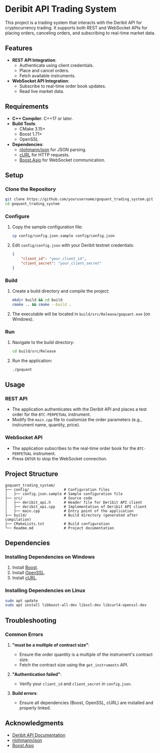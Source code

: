 # Deribit API Trading System

This project is a trading system that interacts with the Deribit API for cryptocurrency trading. It supports both REST and WebSocket APIs for placing orders, canceling orders, and subscribing to real-time market data.

## Features
- **REST API Integration**:
  - Authenticate using client credentials.
  - Place and cancel orders.
  - Fetch available instruments.
- **WebSocket API Integration**:
  - Subscribe to real-time order book updates.
  - Read live market data.

## Requirements
- **C++ Compiler**: C++17 or later.
- **Build Tools**:
  - CMake 3.15+
  - Boost 1.71+
  - OpenSSL
- **Dependencies**:
  - [nlohmann/json](https://github.com/nlohmann/json) for JSON parsing.
  - [cURL](https://curl.se/) for HTTP requests.
  - [Boost.Asio](https://www.boost.org/) for WebSocket communication.

## Setup

### Clone the Repository
```bash
git clone https://github.com/yourusername/goquant_trading_system.git
cd goquant_trading_system
```

### Configure
1. Copy the sample configuration file:
   ```bash
   cp config/config.json.sample config/config.json
   ```
2. Edit `config/config.json` with your Deribit testnet credentials:
   ```json
   {
       "client_id": "your_client_id",
       "client_secret": "your_client_secret"
   }
   ```

### Build
1. Create a build directory and compile the project:
   ```bash
   mkdir build && cd build
   cmake .. && cmake --build .
   ```
2. The executable will be located in `build/src/Release/goquant.exe` (on Windows).

### Run
1. Navigate to the build directory:
   ```bash
   cd build/src/Release
   ```
2. Run the application:
   ```bash
   ./goquant
   ```

## Usage
### REST API
- The application authenticates with the Deribit API and places a test order for the `BTC-PERPETUAL` instrument.
- Modify the `main.cpp` file to customize the order parameters (e.g., instrument name, quantity, price).

### WebSocket API
- The application subscribes to the real-time order book for the `BTC-PERPETUAL` instrument.
- Press `ENTER` to stop the WebSocket connection.

## Project Structure
```
goquant_trading_system/
├── config/                # Configuration files
│   ├── config.json.sample # Sample configuration file
├── src/                   # Source code
│   ├── deribit_api.h      # Header file for Deribit API client
│   ├── deribit_api.cpp    # Implementation of Deribit API client
│   ├── main.cpp           # Entry point of the application
├── build/                 # Build directory (generated after compilation)
├── CMakeLists.txt         # Build configuration
└── Readme.md              # Project documentation
```

## Dependencies
### Installing Dependencies on Windows
1. Install [Boost](https://www.boost.org/).
2. Install [OpenSSL](https://slproweb.com/products/Win32OpenSSL.html).
3. Install [cURL](https://curl.se/windows/).

### Installing Dependencies on Linux
```bash
sudo apt update
sudo apt install libboost-all-dev libssl-dev libcurl4-openssl-dev
```

## Troubleshooting
### Common Errors
1. **"must be a multiple of contract size"**:
   - Ensure the order quantity is a multiple of the instrument's contract size.
   - Fetch the contract size using the `get_instruments` API.

2. **"Authentication failed"**:
   - Verify your `client_id` and `client_secret` in `config.json`.

3. **Build errors**:
   - Ensure all dependencies (Boost, OpenSSL, cURL) are installed and properly linked.

## Acknowledgments
- [Deribit API Documentation](https://docs.deribit.com/)
- [nlohmann/json](https://github.com/nlohmann/json)
- [Boost.Asio](https://www.boost.org/)
